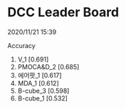 # DCC Leader Board
2020/11/21 15:39

Accuracy
1. V_1 [0.691]  
2. PMOCA&D_2 [0.685]  
3. 에어팟_1 [0.617]  
4. MDA_1 [0.612]  
5. B-cube_3 [0.598]  
6. B-cube_1 [0.532]  
